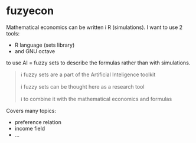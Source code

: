 # fuzyecon
Mathematical economics can be written i R (simulations). I want to use 2 tools:

* R language (sets library)
* and GNU octave

to use AI = fuzzy sets to describe the formulas rather than with simulations.

> ℹ️ fuzzy sets are a part of the Artificial Inteligence toolkit
> 
> ℹ️ fuzzy sets can be thought here as a research tool
> 
> ℹ️ to combine it with the mathematical economics and formulas

Covers many topics:

* preference relation
* income field
* ...

